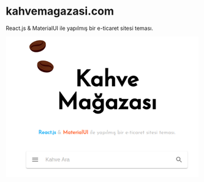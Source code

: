 # kahvemagazasi.com
React.js & MaterialUI ile yapılmış bir e-ticaret sitesi teması.

<img src='https://github.com/gokhangerdan/kahvemagazasi.com/blob/master/Screenshot%20from%202019-06-12%2017-28-16.png'>
